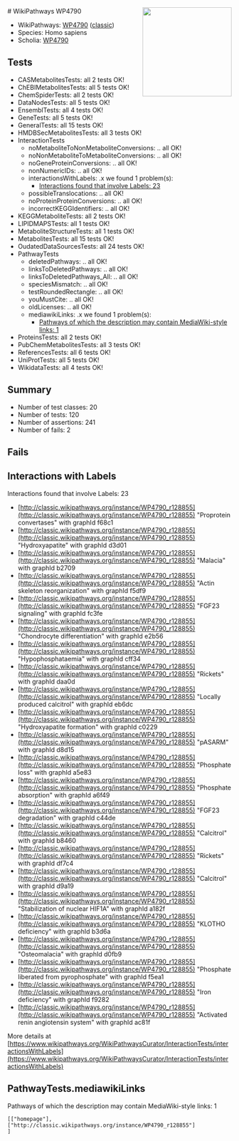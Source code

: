 <img style="float: right; width: 200px" src="https://upload.wikimedia.org/wikipedia/commons/thumb/8/83/Wplogo_with_text_500.png/640px-Wplogo_with_text_500.png" />
# WikiPathways WP4790

* WikiPathways: [WP4790](https://wikipathways.org/pathways/WP4790) ([classic](https://classic.wikipathways.org/instance/WP4790))
* Species: Homo sapiens
* Scholia: [WP4790](https://scholia.toolforge.org/wikipathways/WP4790)
## Tests
* CASMetabolitesTests: all 2 tests OK!
* ChEBIMetabolitesTests: all 5 tests OK!
* ChemSpiderTests: all 2 tests OK!
* DataNodesTests: all 5 tests OK!
* EnsemblTests: all 4 tests OK!
* GeneTests: all 5 tests OK!
* GeneralTests: all 15 tests OK!
* HMDBSecMetabolitesTests: all 3 tests OK!
* InteractionTests
    * noMetaboliteToNonMetaboliteConversions: .. all OK!
    * noNonMetaboliteToMetaboliteConversions: .. all OK!
    * noGeneProteinConversions: .. all OK!
    * nonNumericIDs: .. all OK!
    * interactionsWithLabels: .x we found 1 problem(s):
        * [Interactions found that involve Labels: 23](#fe97a8da)
    * possibleTranslocations: .. all OK!
    * noProteinProteinConversions: .. all OK!
    * incorrectKEGGIdentifiers: .. all OK!
* KEGGMetaboliteTests: all 2 tests OK!
* LIPIDMAPSTests: all 1 tests OK!
* MetaboliteStructureTests: all 1 tests OK!
* MetabolitesTests: all 15 tests OK!
* OudatedDataSourcesTests: all 24 tests OK!
* PathwayTests
    * deletedPathways: .. all OK!
    * linksToDeletedPathways: .. all OK!
    * linksToDeletedPathways_All: .. all OK!
    * speciesMismatch: .. all OK!
    * testRoundedRectangle: .. all OK!
    * youMustCite: .. all OK!
    * oldLicenses: .. all OK!
    * mediawikiLinks: .x we found 1 problem(s):
        * [Pathways of which the description may contain MediaWiki-style links: 1](#da69cf45)
* ProteinsTests: all 2 tests OK!
* PubChemMetabolitesTests: all 3 tests OK!
* ReferencesTests: all 6 tests OK!
* UniProtTests: all 5 tests OK!
* WikidataTests: all 4 tests OK!


## Summary

* Number of test classes: 20
* Number of tests: 120
* Number of assertions: 241
* Number of fails: 2

## Fails

<a name="fe97a8da" />

## Interactions with Labels

Interactions found that involve Labels: 23

* [http://classic.wikipathways.org/instance/WP4790_r128855](http://classic.wikipathways.org/instance/WP4790_r128855) "Proprotein convertases" with graphId f68c1
* [http://classic.wikipathways.org/instance/WP4790_r128855](http://classic.wikipathways.org/instance/WP4790_r128855) "Hydroxyapatite" with graphId d3d01
* [http://classic.wikipathways.org/instance/WP4790_r128855](http://classic.wikipathways.org/instance/WP4790_r128855) "Malacia" with graphId b2709
* [http://classic.wikipathways.org/instance/WP4790_r128855](http://classic.wikipathways.org/instance/WP4790_r128855) "Actin skeleton reorganization" with graphId f5df9
* [http://classic.wikipathways.org/instance/WP4790_r128855](http://classic.wikipathways.org/instance/WP4790_r128855) "FGF23 signaling" with graphId fc3fe
* [http://classic.wikipathways.org/instance/WP4790_r128855](http://classic.wikipathways.org/instance/WP4790_r128855) "Chondrocyte differentiation" with graphId e2b56
* [http://classic.wikipathways.org/instance/WP4790_r128855](http://classic.wikipathways.org/instance/WP4790_r128855) "Hypophosphataemia" with graphId cff34
* [http://classic.wikipathways.org/instance/WP4790_r128855](http://classic.wikipathways.org/instance/WP4790_r128855) "Rickets" with graphId daa0d
* [http://classic.wikipathways.org/instance/WP4790_r128855](http://classic.wikipathways.org/instance/WP4790_r128855) "Locally produced
calcitrol" with graphId eb6dc
* [http://classic.wikipathways.org/instance/WP4790_r128855](http://classic.wikipathways.org/instance/WP4790_r128855) "Hydroxyapatite
formation" with graphId c0229
* [http://classic.wikipathways.org/instance/WP4790_r128855](http://classic.wikipathways.org/instance/WP4790_r128855) "pASARM" with graphId d8d15
* [http://classic.wikipathways.org/instance/WP4790_r128855](http://classic.wikipathways.org/instance/WP4790_r128855) "Phosphate loss" with graphId a5e83
* [http://classic.wikipathways.org/instance/WP4790_r128855](http://classic.wikipathways.org/instance/WP4790_r128855) "Phosphate
absorption" with graphId a6f49
* [http://classic.wikipathways.org/instance/WP4790_r128855](http://classic.wikipathways.org/instance/WP4790_r128855) "FGF23 degradation" with graphId c44de
* [http://classic.wikipathways.org/instance/WP4790_r128855](http://classic.wikipathways.org/instance/WP4790_r128855) "Calcitrol" with graphId b8460
* [http://classic.wikipathways.org/instance/WP4790_r128855](http://classic.wikipathways.org/instance/WP4790_r128855) "Rickets" with graphId df7c4
* [http://classic.wikipathways.org/instance/WP4790_r128855](http://classic.wikipathways.org/instance/WP4790_r128855) "Calcitrol" with graphId d9a19
* [http://classic.wikipathways.org/instance/WP4790_r128855](http://classic.wikipathways.org/instance/WP4790_r128855) "Stabilization of
nuclear HIF1A" with graphId a182f
* [http://classic.wikipathways.org/instance/WP4790_r128855](http://classic.wikipathways.org/instance/WP4790_r128855) "KLOTHO deficiency" with graphId b3d6a
* [http://classic.wikipathways.org/instance/WP4790_r128855](http://classic.wikipathways.org/instance/WP4790_r128855) "Osteomalacia" with graphId d0fb9
* [http://classic.wikipathways.org/instance/WP4790_r128855](http://classic.wikipathways.org/instance/WP4790_r128855) "Phosphate liberated
from pyrophosphate" with graphId f5ea1
* [http://classic.wikipathways.org/instance/WP4790_r128855](http://classic.wikipathways.org/instance/WP4790_r128855) "Iron deficiency" with graphId f9282
* [http://classic.wikipathways.org/instance/WP4790_r128855](http://classic.wikipathways.org/instance/WP4790_r128855) "Activated renin angiotensin system" with graphId ac81f


More details at [https://www.wikipathways.org/WikiPathwaysCurator/InteractionTests/interactionsWithLabels](https://www.wikipathways.org/WikiPathwaysCurator/InteractionTests/interactionsWithLabels)

<a name="da69cf45" />

## PathwayTests.mediawikiLinks

Pathways of which the description may contain MediaWiki-style links: 1
```
[["homepage"],
["http://classic.wikipathways.org/instance/WP4790_r128855"]
]
```

